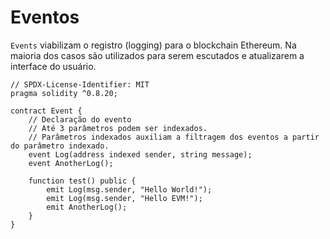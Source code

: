 # Eventos

`Events` viabilizam o registro (logging) para o blockchain Ethereum. Na maioria dos casos são utilizados para serem escutados e atualizarem a interface do usuário.

```solidity
// SPDX-License-Identifier: MIT
pragma solidity ^0.8.20;

contract Event {
    // Declaração do evento
    // Até 3 parâmetros podem ser indexados.
    // Parâmetros indexados auxiliam a filtragem dos eventos a partir do parâmetro indexado.
    event Log(address indexed sender, string message);
    event AnotherLog();

    function test() public {
        emit Log(msg.sender, "Hello World!");
        emit Log(msg.sender, "Hello EVM!");
        emit AnotherLog();
    }
}
```